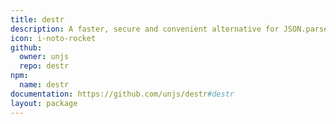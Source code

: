 ```yaml
---
title: destr
description: A faster, secure and convenient alternative for JSON.parse.
icon: i-noto-rocket
github:
  owner: unjs
  repo: destr
npm:
  name: destr
documentation: https://github.com/unjs/destr#destr
layout: package
---
```

